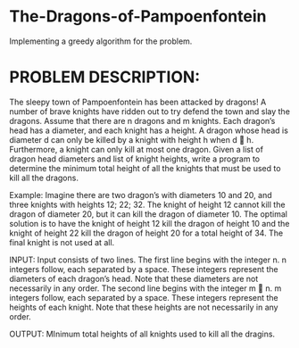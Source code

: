 # The-Dragons-of-Pampoenfontein
Implementing a greedy algorithm for the problem.

PROBLEM DESCRIPTION:
=========================================================================================================================================================================================
The sleepy town of Pampoenfontein has been attacked by dragons! A number of brave knights
have ridden out to try defend the town and slay the dragons. Assume that there are n dragons
and m knights. Each dragon’s head has a diameter, and each knight has a height. A dragon
whose head is diameter d can only be killed by a knight with height h when d  h. Furthermore,
a knight can only kill at most one dragon. Given a list of dragon head diameters and list of
knight heights, write a program to determine the minimum total height of all the knights that
must be used to kill all the dragons.

Example:
Imagine there are two dragon’s with diameters 10 and 20, and three knights with heights
12; 22; 32. The knight of height 12 cannot kill the dragon of diameter 20, but it can kill the
dragon of diameter 10. The optimal solution is to have the knight of height 12 kill the dragon
of height 10 and the knight of height 22 kill the dragon of height 20 for a total height of 34. The
final knight is not used at all.

INPUT:
Input consists of two lines. The first line begins with the integer n. n integers follow, each
separated by a space. These integers represent the diameters of each dragon’s head. Note
that these diameters are not necessarily in any order. The second line begins with the integer
m  n. m integers follow, each separated by a space. These integers represent the heights of
each knight. Note that these heights are not necessarily in any order.

OUTPUT:
MInimum total heights of all knights used to kill all the dragins.
